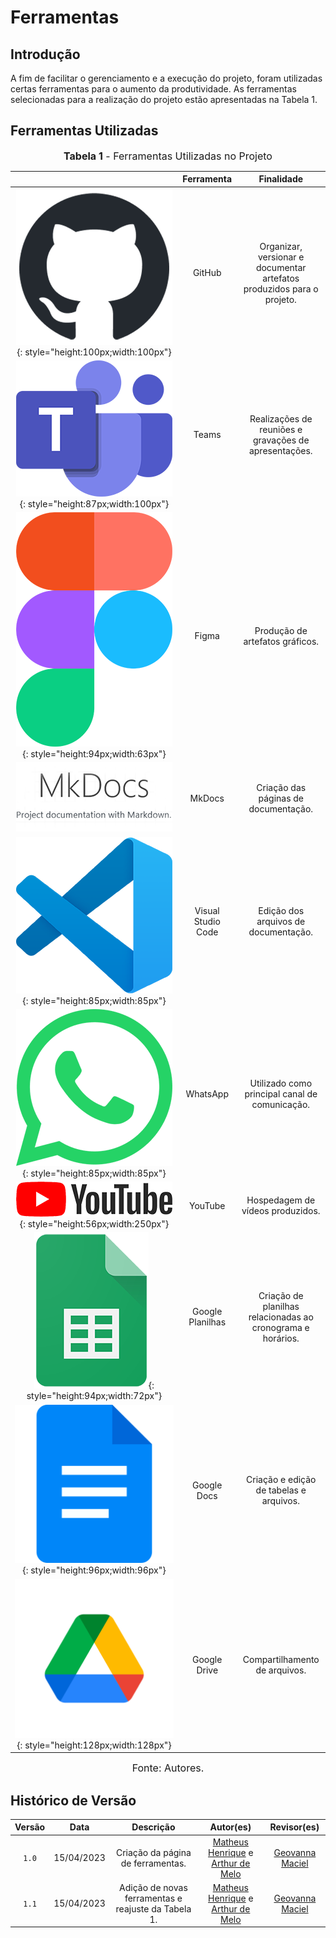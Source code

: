 # Ferramentas

## Introdução

A fim de facilitar o gerenciamento e a execução do projeto, foram utilizadas certas ferramentas para o aumento da produtividade. As ferramentas selecionadas para a realização do projeto estão apresentadas na Tabela 1.

## Ferramentas Utilizadas

<font size="3"><p style="text-align: center"><b>Tabela 1</b> - Ferramentas Utilizadas no Projeto</p></font>

|                                                                                                |     Ferramenta      |                               Finalidade                               |
| :--------------------------------------------------------------------------------------------: | :-----------------: | :--------------------------------------------------------------------: |
|       ![Logo do GitHub](assets/ferramentas/github.png){: style="height:100px;width:100px"}     |    GitHub           | Organizar, versionar e documentar artefatos produzidos para o projeto. |
|   ![Logo do Microsoft Teams](assets/ferramentas/teams.png){: style="height:87px;width:100px"}  |    Teams            |         Realizações de reuniões e gravações de apresentações.          |
|        ![Logo do Figma](assets/ferramentas/figma.png){: style="height:94px;width:63px"}        |    Figma            |                    Produção de artefatos gráficos.                     |
|       ![Logo do MkDocs](assets/ferramentas/mkdocs.png)                                         |    MkDocs           |                 Criação das páginas de documentação.                   |
| ![Logo do Visual Studio Code](assets/ferramentas/vscode.png){: style="height:85px;width:85px"} |    Visual Studio Code|                  Edição dos arquivos de documentação.                  |
|     ![Logo do WhatsApp](assets/ferramentas/whatsapp.png){: style="height:85px;width:85px"}     |    WhatsApp         |             Utilizado como principal canal de comunicação.             |
|      ![Logo do YouTube](assets/ferramentas/youtube.png){: style="height:56px;width:250px"}     |    YouTube          |                    Hospedagem de vídeos produzidos.                    |
| ![Logo do Google Planilhas](assets/ferramentas/gsheets.png){: style="height:94px;width:72px"}  |    Google Planilhas |      Criação de planilhas relacionadas ao cronograma e horários.       |
| ![Logo do Google Docs](assets/ferramentas/gdocs.png){: style="height:96px;width:96px"}         |    Google Docs      |      Criação e edição de tabelas e arquivos.                           |
| ![Logo do Google Drive](assets/ferramentas/gdrive.png){: style="height:128px;width:128px"}     |    Google Drive     |      Compartilhamento de arquivos.                                     |

<font size="3"><p style="text-align: center">Fonte: Autores.</p></font>

## Histórico de Versão

| Versão |    Data    |             Descrição             |                                                        Autor(es)                                                        |                        Revisor(es)                        |
| :----: | :--------: | :-------------------------------: | :---------------------------------------------------------------------------------------------------------------------: | :-------------------------------------------------------: |
| `1.0`  | 15/04/2023 | Criação da página de ferramentas. | <a href="https://github.com/mathonaut">Matheus Henrique</a> e <a href="https://github.com/arthurmlv">Arthur de Melo</a> | <a href="https://github.com/manuziny">Geovanna Maciel</a> |
| `1.1`  | 15/04/2023 | Adição de novas ferramentas e reajuste da Tabela 1. | <a href="https://github.com/mathonaut">Matheus Henrique</a> e <a href="https://github.com/arthurmlv">Arthur de Melo</a> | <a href="https://github.com/manuziny">Geovanna Maciel</a> |
